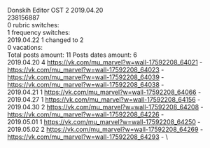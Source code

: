 Donskih	Editor OST 2 2019.04.20\
238156887\
0 rubric switches:\
1 frequency switches:\
2019.04.22 1 changed to 2 \
0 vacations:\
Total posts amount: 11	Posts dates amount: 6\
2019.04.20 4 https://vk.com/mu_marvel?w=wall-17592208_64021 - https://vk.com/mu_marvel?w=wall-17592208_64023 - https://vk.com/mu_marvel?w=wall-17592208_64039 - https://vk.com/mu_marvel?w=wall-17592208_64038 - \
2019.04.21 1 https://vk.com/mu_marvel?w=wall-17592208_64066 - \
2019.04.27 1 https://vk.com/mu_marvel?w=wall-17592208_64156 - \
2019.04.30 2 https://vk.com/mu_marvel?w=wall-17592208_64208 - https://vk.com/mu_marvel?w=wall-17592208_64226 - \
2019.05.01 1 https://vk.com/mu_marvel?w=wall-17592208_64250 - \
2019.05.02 2 https://vk.com/mu_marvel?w=wall-17592208_64269 - https://vk.com/mu_marvel?w=wall-17592208_64293 - \
